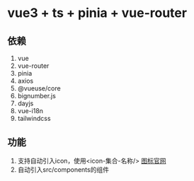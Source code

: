 # vue3 + ts + pinia + vue-router


## 依赖
1. vue
2. vue-router
3. pinia
4. axios
5. @vueuse/core
6. bignumber.js
7. dayjs
8. vue-i18n
9. tailwindcss

## 功能
1. 支持自动引入icon，使用<icon-集合-名称/> [图标官网](https://iconify.design/)
2. 自动引入src/components的组件
